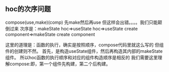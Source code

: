 
## hoc的次序问题
compose(use,make)(comp)
先make然后再use
但这样会出错。。。。我们只能颠倒过来
次序是：makeState hoc=>useState hoc=>useState create component=>makeState create component

这里的道理是：函数的执行，确实是按照顺序，compose代码里就这么写的
但组件的创建则不然。
首先，是构造useState组件，然后再构造其内部的makeState组件。
所以hoc函数的执行顺序和对应的组件构造顺序是相反的
我们需要这里理解compose:即，第一个组件先构建，第二个后构建。